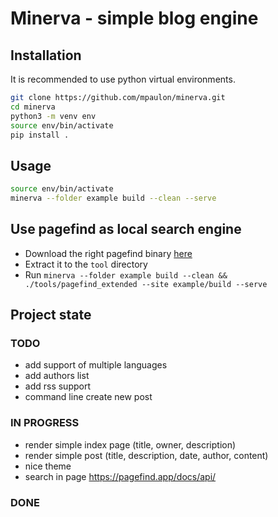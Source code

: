 # Minerva - simple blog engine

## Installation
It is recommended to use python virtual environments.
```bash
git clone https://github.com/mpaulon/minerva.git
cd minerva
python3 -m venv env
source env/bin/activate
pip install .
```

## Usage
```bash
source env/bin/activate
minerva --folder example build --clean --serve
```

## Use pagefind as local search engine
 - Download the right pagefind binary [here](https://github.com/CloudCannon/pagefind/releases)
 - Extract it to the `tool` directory
 - Run `minerva --folder example build --clean && ./tools/pagefind_extended --site example/build --serve` 

## Project state

### TODO
 - add support of multiple languages
 - add authors list
 - add rss support
 - command line create new post

### IN PROGRESS
 - render simple index page (title, owner, description)
 - render simple post (title, description, date, author, content)
 - nice theme
 - search in page https://pagefind.app/docs/api/

### DONE
